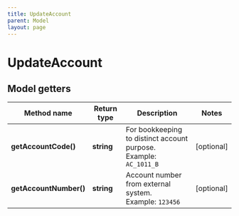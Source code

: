 ```yaml
---
title: UpdateAccount
parent: Model
layout: page
---
```


# UpdateAccount

## Model getters

Method name | Return type | Description | Notes
------------ | ------------- | ------------- | -------------
**getAccountCode()** | **string** | For bookkeeping to distinct account purpose. <br>Example: `AC_1011_B` | [optional]
**getAccountNumber()** | **string** | Account number from external system. <br>Example: `123456` | [optional]

